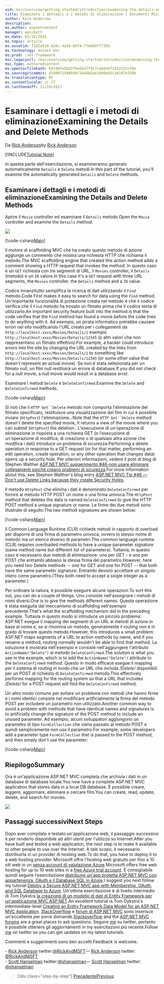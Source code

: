 ```yaml
---
uid: mvc/overview/getting-started/introduction/examining-the-details-and-delete-methods
title: Esaminare i dettagli e i metodi di eliminazione | Documenti Microsoft
author: Rick-Anderson
description: 
ms.author: aspnetcontent
manager: wpickett
ms.date: 03/26/2015
ms.topic: article
ms.assetid: f1d2a916-626c-4a54-8df4-77e6b9fff355
ms.technology: dotnet-mvc
ms.prod: .net-framework
msc.legacyurl: /mvc/overview/getting-started/introduction/examining-the-details-and-delete-methods
msc.type: authoredcontent
ms.openlocfilehash: 6d7d0fe5bd2f6a6bd7f9c7ca04a8f142223ccf8e
ms.sourcegitcommit: d1d8071d4093bf2444b5ae19d6e45c3d187e338b
ms.translationtype: MT
ms.contentlocale: it-IT
ms.lasthandoff: 11/19/2017
---
```

<a name="examining-the-details-and-delete-methods"></a><span data-ttu-id="5910d-102">Esaminare i dettagli e i metodi di eliminazione</span><span class="sxs-lookup"><span data-stu-id="5910d-102">Examining the Details and Delete Methods</span></span>
====================
<span data-ttu-id="5910d-103">Da [Rick Anderson](https://github.com/Rick-Anderson)</span><span class="sxs-lookup"><span data-stu-id="5910d-103">by [Rick Anderson](https://github.com/Rick-Anderson)</span></span>

[!INCLUDE[Tutorial Note](sample/code-location.md)]

<span data-ttu-id="5910d-104">In questa parte dell'esercitazione, si esamineranno generato automaticamente `Details` e `Delete` metodi.</span><span class="sxs-lookup"><span data-stu-id="5910d-104">In this part of the tutorial, you'll examine the automatically generated `Details` and `Delete` methods.</span></span>

## <a name="examining-the-details-and-delete-methods"></a><span data-ttu-id="5910d-105">Esaminare i dettagli e i metodi di eliminazione</span><span class="sxs-lookup"><span data-stu-id="5910d-105">Examining the Details and Delete Methods</span></span>

<span data-ttu-id="5910d-106">Aprire il `Movie` controller ed esaminare il `Details` metodo.</span><span class="sxs-lookup"><span data-stu-id="5910d-106">Open the `Movie` controller and examine the `Details` method.</span></span>

![](examining-the-details-and-delete-methods/_static/image1.png)

[!code-csharp[Main](examining-the-details-and-delete-methods/samples/sample1.cs)]

<span data-ttu-id="5910d-107">Il motore di scaffolding MVC che ha creato questo metodo di azione aggiunge un commento che mostra una richiesta HTTP che richiama il metodo.</span><span class="sxs-lookup"><span data-stu-id="5910d-107">The MVC scaffolding engine that created this action method adds a comment showing a HTTP request that invokes the method.</span></span> <span data-ttu-id="5910d-108">In questo caso è un `GET` richiesta con tre segmenti di URL, il `Movies` controller, il `Details` (metodo) e un `ID` valore.</span><span class="sxs-lookup"><span data-stu-id="5910d-108">In this case it's a `GET` request with three URL segments, the `Movies` controller, the `Details` method and a `ID` value.</span></span>

<span data-ttu-id="5910d-109">Codice innanzitutto semplifica la ricerca di dati utilizzando il `Find` metodo.</span><span class="sxs-lookup"><span data-stu-id="5910d-109">Code First makes it easy to search for data using the `Find` method.</span></span> <span data-ttu-id="5910d-110">Un'importante funzionalità di protezione creata nel metodo è che il codice verifica che il `Find` metodo ha trovato un filmato prima che il codice tenta di utilizzarlo.</span><span class="sxs-lookup"><span data-stu-id="5910d-110">An important security feature built into the method is that the code verifies that the `Find` method has found a movie before the code tries to do anything with it.</span></span> <span data-ttu-id="5910d-111">Ad esempio, un pirata informatico potrebbe causare errori nel sito modificando l'URL creato per i collegamenti da `http://localhost:xxxx/Movies/Details/1` esempio `http://localhost:xxxx/Movies/Details/12345` (o altri valori che non rappresentano un filmato effettivo).</span><span class="sxs-lookup"><span data-stu-id="5910d-111">For example, a hacker could introduce errors into the site by changing the URL created by the links from `http://localhost:xxxx/Movies/Details/1` to something like `http://localhost:xxxx/Movies/Details/12345` (or some other value that doesn't represent an actual movie).</span></span> <span data-ttu-id="5910d-112">Se non è stata selezionata per un filmato null, un film null restituirà un errore di database.</span><span class="sxs-lookup"><span data-stu-id="5910d-112">If you did not check for a null movie, a null movie would result in a database error.</span></span>

<span data-ttu-id="5910d-113">Esaminare i metodi `Delete` e `DeleteConfirmed`.</span><span class="sxs-lookup"><span data-stu-id="5910d-113">Examine the `Delete` and `DeleteConfirmed` methods.</span></span>

[!code-csharp[Main](examining-the-details-and-delete-methods/samples/sample2.cs?highlight=17)]

<span data-ttu-id="5910d-114">Si noti che il `HTTP Get``Delete` metodo non comporta l'eliminazione del filmato specificato, restituisce una visualizzazione del film in cui è possibile inviare (`HttpPost`) l'eliminazione...</span><span class="sxs-lookup"><span data-stu-id="5910d-114">Note that the `HTTP Get``Delete` method doesn't delete the specified movie, it returns a view of the movie where you can submit (`HttpPost`) the deletion..</span></span> <span data-ttu-id="5910d-115">L'esecuzione di un'operazione di eliminazione in risposta a una richiesta GET (o l'esecuzione di un'operazione di modifica, di creazione o di qualsiasi altra azione che modifica i dati) introduce un problema di sicurezza.</span><span class="sxs-lookup"><span data-stu-id="5910d-115">Performing a delete operation in response to a GET request (or for that matter, performing an edit operation, create operation, or any other operation that changes data) opens up a security hole.</span></span> <span data-ttu-id="5910d-116">Per ulteriori informazioni, vedere il post di blog di Stephen Walther [ASP.NET MVC suggerimento #46-non usare eliminare collegamenti poiché creano problemi di sicurezza](http://stephenwalther.com/blog/archive/2009/01/21/asp.net-mvc-tip-46-ndash-donrsquot-use-delete-links-because.aspx).</span><span class="sxs-lookup"><span data-stu-id="5910d-116">For more information about this, see Stephen Walther's blog entry [ASP.NET MVC Tip #46 — Don't use Delete Links because they create Security Holes](http://stephenwalther.com/blog/archive/2009/01/21/asp.net-mvc-tip-46-ndash-donrsquot-use-delete-links-because.aspx).</span></span>

<span data-ttu-id="5910d-117">Il metodo `HttpPost` che elimina i dati è denominato `DeleteConfirmed` per fornire al metodo HTTP POST un nome o una firma univoca.</span><span class="sxs-lookup"><span data-stu-id="5910d-117">The `HttpPost` method that deletes the data is named `DeleteConfirmed` to give the HTTP POST method a unique signature or name.</span></span> <span data-ttu-id="5910d-118">Le firme dei due metodi sono illustrate di seguito:</span><span class="sxs-lookup"><span data-stu-id="5910d-118">The two method signatures are shown below:</span></span>

[!code-csharp[Main](examining-the-details-and-delete-methods/samples/sample3.cs)]

<span data-ttu-id="5910d-119">Il Common Language Runtime (CLR) richiede metodi in rapporto di overload per disporre di una firma di parametro univoca, ovvero lo stesso nome di metodo ma un elenco diverso di parametri.</span><span class="sxs-lookup"><span data-stu-id="5910d-119">The common language runtime (CLR) requires overloaded methods to have a unique parameter signature (same method name but different list of parameters).</span></span> <span data-ttu-id="5910d-120">Tuttavia, in questo caso è necessario due metodi di eliminazione: uno per GET - e uno per POST che entrambi abbiano la stessa firma del parametro.</span><span class="sxs-lookup"><span data-stu-id="5910d-120">However, here you need two Delete methods -- one for GET and one for POST -- that both have the same parameter signature.</span></span> <span data-ttu-id="5910d-121">Entrambi devono accettare un singolo intero come parametro.</span><span class="sxs-lookup"><span data-stu-id="5910d-121">(They both need to accept a single integer as a parameter.)</span></span>

<span data-ttu-id="5910d-122">Per ordinare la natura, è possibile eseguire alcune operazioni.</span><span class="sxs-lookup"><span data-stu-id="5910d-122">To sort this out, you can do a couple of things.</span></span> <span data-ttu-id="5910d-123">Uno consiste nell'assegnare i metodi di nomi diversi.</span><span class="sxs-lookup"><span data-stu-id="5910d-123">One is to give the methods different names.</span></span> <span data-ttu-id="5910d-124">Questa operazione è stata eseguita dal meccanismo di scaffolding nell'esempio precedente.</span><span class="sxs-lookup"><span data-stu-id="5910d-124">That's what the scaffolding mechanism did in the preceding example.</span></span> <span data-ttu-id="5910d-125">Tuttavia in questo modo si introduce un piccolo problema: ASP.NET esegue il mapping dei segmenti di un URL ai metodi di azione in base al nome e, se si rinomina un metodo, generalmente il routing non è in grado di trovare questo metodo.</span><span class="sxs-lookup"><span data-stu-id="5910d-125">However, this introduces a small problem: ASP.NET maps segments of a URL to action methods by name, and if you rename a method, routing normally wouldn't be able to find that method.</span></span> <span data-ttu-id="5910d-126">La soluzione è mostrata nell'esempio e consiste nell'aggiungere l'attributo `ActionName("Delete")` al metodo `DeleteConfirmed`.</span><span class="sxs-lookup"><span data-stu-id="5910d-126">The solution is what you see in the example, which is to add the `ActionName("Delete")` attribute to the `DeleteConfirmed` method.</span></span> <span data-ttu-id="5910d-127">Questo in modo efficace esegue il mapping per il sistema di routing in modo che un URL che includa */Delete/* disponibili per un POST di richiesta di `DeleteConfirmed` metodo.</span><span class="sxs-lookup"><span data-stu-id="5910d-127">This effectively performs mapping for the routing system so that a URL that includes */Delete/* for a POST request will find the `DeleteConfirmed` method.</span></span>

<span data-ttu-id="5910d-128">Un altro modo comune per evitare un problema con metodi che hanno firme e i nomi identici consiste nel modificare artificialmente la firma del metodo POST per includere un parametro non utilizzato.</span><span class="sxs-lookup"><span data-stu-id="5910d-128">Another common way to avoid a problem with methods that have identical names and signatures is to artificially change the signature of the POST method to include an unused parameter.</span></span> <span data-ttu-id="5910d-129">Ad esempio, alcuni sviluppatori aggiungono un parametro di tipo `FormCollection` che viene passato al metodo POST e quindi semplicemente non usa il parametro:</span><span class="sxs-lookup"><span data-stu-id="5910d-129">For example, some developers add a parameter type `FormCollection` that is passed to the POST method, and then simply don't use the parameter:</span></span>

[!code-csharp[Main](examining-the-details-and-delete-methods/samples/sample4.cs)]

## <a name="summary"></a><span data-ttu-id="5910d-130">Riepilogo</span><span class="sxs-lookup"><span data-stu-id="5910d-130">Summary</span></span>

<span data-ttu-id="5910d-131">Ora è un'applicazione ASP.NET MVC completa che archivia i dati in un database di database locale.</span><span class="sxs-lookup"><span data-stu-id="5910d-131">You now have a complete ASP.NET MVC application that stores data in a local DB database.</span></span> <span data-ttu-id="5910d-132">È possibile creare, leggere, aggiornare, eliminare e cercare film.</span><span class="sxs-lookup"><span data-stu-id="5910d-132">You can create, read, update, delete, and search for movies.</span></span>

![](examining-the-details-and-delete-methods/_static/image2.png)

## <a name="next-steps"></a><span data-ttu-id="5910d-133">Passaggi successivi</span><span class="sxs-lookup"><span data-stu-id="5910d-133">Next Steps</span></span>

<span data-ttu-id="5910d-134">Dopo aver compilato e testato un'applicazione web, il passaggio successivo è per renderlo disponibile ad altri utenti per l'utilizzo su Internet.</span><span class="sxs-lookup"><span data-stu-id="5910d-134">After you have built and tested a web application, the next step is to make it available to other people to use over the Internet.</span></span> <span data-ttu-id="5910d-135">A tale scopo, è necessario distribuirla in un provider di hosting web.</span><span class="sxs-lookup"><span data-stu-id="5910d-135">To do that, you have to deploy it to a web hosting provider.</span></span> <span data-ttu-id="5910d-136">Microsoft offre l'hosting web gratuito per fino a 10 siti web in un [senza account di valutazione Azure](https://www.windowsazure.com/en-us/pricing/free-trial/?WT.mc_id=A443DD604).</span><span class="sxs-lookup"><span data-stu-id="5910d-136">Microsoft offers free web hosting for up to 10 web sites in a [free Azure trial account](https://www.windowsazure.com/en-us/pricing/free-trial/?WT.mc_id=A443DD604).</span></span> <span data-ttu-id="5910d-137">È consigliabile quindi seguire l'esercitazione [distribuire un'app protetta ASP.NET MVC con appartenenza, OAuth e il Database SQL in Azure](https://docs.microsoft.com/aspnet/core/security/authorization/secure-data).</span><span class="sxs-lookup"><span data-stu-id="5910d-137">I suggest you next follow my tutorial [Deploy a Secure ASP.NET MVC app with Membership, OAuth, and SQL Database to Azure](https://docs.microsoft.com/aspnet/core/security/authorization/secure-data).</span></span> <span data-ttu-id="5910d-138">Un'ottima esercitazione è di livello intermedio di Tom Dykstra [la creazione di un modello di dati di Entity Framework per un'applicazione MVC ASP.NET](../getting-started-with-ef-using-mvc/creating-an-entity-framework-data-model-for-an-asp-net-mvc-application.md).</span><span class="sxs-lookup"><span data-stu-id="5910d-138">An excellent tutorial is Tom Dykstra's intermediate-level [Creating an Entity Framework Data Model for an ASP.NET MVC Application](../getting-started-with-ef-using-mvc/creating-an-entity-framework-data-model-for-an-asp-net-mvc-application.md).</span></span> <span data-ttu-id="5910d-139">[StackOverflow](http://stackoverflow.com/help) e [forum di ASP.NET MVC](https://forums.asp.net/1146.aspx) sono inserisce un'eccellente per porre domande.</span><span class="sxs-lookup"><span data-stu-id="5910d-139">[Stackoverflow](http://stackoverflow.com/help) and the [ASP.NET MVC forums](https://forums.asp.net/1146.aspx) are a great places to ask questions.</span></span> <span data-ttu-id="5910d-140">Seguire [me](https://twitter.com/RickAndMSFT) su twitter, pertanto è possibile ottenere gli aggiornamenti in my esercitazioni più recente.</span><span class="sxs-lookup"><span data-stu-id="5910d-140">Follow [me](https://twitter.com/RickAndMSFT) on twitter so you can get updates on my latest tutorials.</span></span>

<span data-ttu-id="5910d-141">Commenti e suggerimenti sono ben accetti.</span><span class="sxs-lookup"><span data-stu-id="5910d-141">Feedback is welcome.</span></span>

<span data-ttu-id="5910d-142">- [Rick Anderson](https://blogs.msdn.com/rickAndy) twitter:[@RickAndMSFT](https://twitter.com/RickAndMSFT)</span><span class="sxs-lookup"><span data-stu-id="5910d-142">— [Rick Anderson](https://blogs.msdn.com/rickAndy) twitter: [@RickAndMSFT](https://twitter.com/RickAndMSFT)</span></span>  
<span data-ttu-id="5910d-143">- [Scott Hanselman](http://www.hanselman.com/blog/) twitter:[@shanselman](https://twitter.com/shanselman)</span><span class="sxs-lookup"><span data-stu-id="5910d-143">— [Scott Hanselman](http://www.hanselman.com/blog/) twitter: [@shanselman](https://twitter.com/shanselman)</span></span>

>[!div class="step-by-step"]
[<span data-ttu-id="5910d-144">Precedente</span><span class="sxs-lookup"><span data-stu-id="5910d-144">Previous</span></span>](adding-validation.md)
